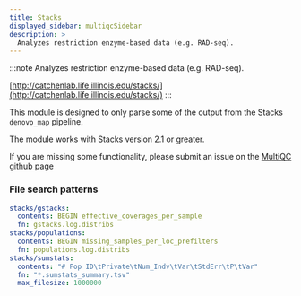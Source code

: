 ```yaml
---
title: Stacks
displayed_sidebar: multiqcSidebar
description: >
  Analyzes restriction enzyme-based data (e.g. RAD-seq).
---
```


<!--
~~~~~ DO NOT EDIT ~~~~~
This file is autogenerated from the MultiQC module python docstring.
Do not edit the markdown, it will be overwritten.

File path for the source of this content: multiqc/modules/stacks/stacks.py
~~~~~~~~~~~~~~~~~~~~~~~
-->

:::note
Analyzes restriction enzyme-based data (e.g. RAD-seq).

[http://catchenlab.life.illinois.edu/stacks/](http://catchenlab.life.illinois.edu/stacks/)
:::

This module is designed to only parse some of the output from the Stacks `denovo_map` pipeline.

The module works with Stacks version 2.1 or greater.

If you are missing some functionality, please submit an issue on the [MultiQC github page](https://github.com/MultiQC/MultiQC)

### File search patterns

```yaml
stacks/gstacks:
  contents: BEGIN effective_coverages_per_sample
  fn: gstacks.log.distribs
stacks/populations:
  contents: BEGIN missing_samples_per_loc_prefilters
  fn: populations.log.distribs
stacks/sumstats:
  contents: "# Pop ID\tPrivate\tNum_Indv\tVar\tStdErr\tP\tVar"
  fn: "*.sumstats_summary.tsv"
  max_filesize: 1000000
```

